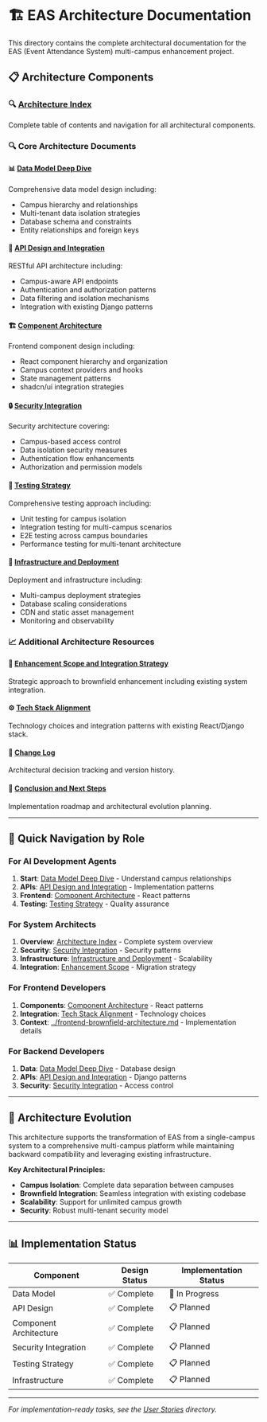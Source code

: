 # 🏗️ EAS Architecture Documentation

This directory contains the complete architectural documentation for the EAS (Event Attendance System) multi-campus enhancement project.

## 📋 Architecture Components

### **🔍 [Architecture Index](index.md)**
Complete table of contents and navigation for all architectural components.

### **🔍 Core Architecture Documents**

#### **📊 [Data Model Deep Dive](data-model-deep-dive.md)**
Comprehensive data model design including:
- Campus hierarchy and relationships
- Multi-tenant data isolation strategies
- Database schema and constraints
- Entity relationships and foreign keys

#### **🔧 [API Design and Integration](api-design-and-integration.md)**
RESTful API architecture including:
- Campus-aware API endpoints
- Authentication and authorization patterns
- Data filtering and isolation mechanisms
- Integration with existing Django patterns

#### **🏗️ [Component Architecture](component-architecture.md)**
Frontend component design including:
- React component hierarchy and organization
- Campus context providers and hooks
- State management patterns
- shadcn/ui integration strategies

#### **🔒 [Security Integration](security-integration.md)**
Security architecture covering:
- Campus-based access control
- Data isolation security measures
- Authentication flow enhancements
- Authorization and permission models

#### **🧪 [Testing Strategy](testing-strategy.md)**
Comprehensive testing approach including:
- Unit testing for campus isolation
- Integration testing for multi-campus scenarios
- E2E testing across campus boundaries
- Performance testing for multi-tenant architecture

#### **🚀 [Infrastructure and Deployment](infrastructure-and-deployment.md)**
Deployment and infrastructure including:
- Multi-campus deployment strategies
- Database scaling considerations
- CDN and static asset management
- Monitoring and observability

### **📈 Additional Architecture Resources**

#### **🔄 [Enhancement Scope and Integration Strategy](enhancement-scope-and-integration-strategy.md)**
Strategic approach to brownfield enhancement including existing system integration.

#### **⚙️ [Tech Stack Alignment](tech-stack-alignment.md)**
Technology choices and integration patterns with existing React/Django stack.

#### **📝 [Change Log](change-log.md)**
Architectural decision tracking and version history.

#### **🎯 [Conclusion and Next Steps](conclusion-and-next-steps.md)**
Implementation roadmap and architectural evolution planning.

---

## 🎯 Quick Navigation by Role

### **For AI Development Agents**
1. **Start**: [Data Model Deep Dive](data-model-deep-dive.md) - Understand campus relationships
2. **APIs**: [API Design and Integration](api-design-and-integration.md) - Implementation patterns
3. **Frontend**: [Component Architecture](component-architecture.md) - React patterns
4. **Testing**: [Testing Strategy](testing-strategy.md) - Quality assurance

### **For System Architects**
1. **Overview**: [Architecture Index](index.md) - Complete system overview
2. **Security**: [Security Integration](security-integration.md) - Security patterns
3. **Infrastructure**: [Infrastructure and Deployment](infrastructure-and-deployment.md) - Scalability
4. **Integration**: [Enhancement Scope](enhancement-scope-and-integration-strategy.md) - Migration strategy

### **For Frontend Developers**
1. **Components**: [Component Architecture](component-architecture.md) - React patterns
2. **Integration**: [Tech Stack Alignment](tech-stack-alignment.md) - Technology choices
3. **Context**: [../frontend-brownfield-architecture.md](../frontend-brownfield-architecture.md) - Implementation details

### **For Backend Developers**
1. **Data**: [Data Model Deep Dive](data-model-deep-dive.md) - Database design
2. **APIs**: [API Design and Integration](api-design-and-integration.md) - Django patterns
3. **Security**: [Security Integration](security-integration.md) - Access control

---

## 🔄 Architecture Evolution

This architecture supports the transformation of EAS from a single-campus system to a comprehensive multi-campus platform while maintaining backward compatibility and leveraging existing infrastructure.

**Key Architectural Principles:**
- **Campus Isolation**: Complete data separation between campuses
- **Brownfield Integration**: Seamless integration with existing codebase
- **Scalability**: Support for unlimited campus growth
- **Security**: Robust multi-tenant security model

---

## 📊 Implementation Status

| Component | Design Status | Implementation Status |
|-----------|---------------|----------------------|
| Data Model | ✅ Complete | 🚧 In Progress |
| API Design | ✅ Complete | 📋 Planned |
| Component Architecture | ✅ Complete | 📋 Planned |
| Security Integration | ✅ Complete | 📋 Planned |
| Testing Strategy | ✅ Complete | 📋 Planned |
| Infrastructure | ✅ Complete | 📋 Planned |

---

*For implementation-ready tasks, see the [User Stories](../stories/) directory.*
